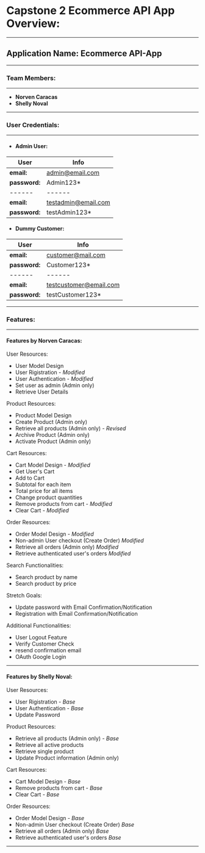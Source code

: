 # Capstone 2 Ecommerce API App Overview:
- - -
## **Application Name: Ecommerce API-App**
- - -
### **Team Members:**
- - -
- **Norven Caracas**
- **Shelly Noval**
- - -
### **User Credentials:**
- - -
* ####  Admin User:
| User | Info | 
| ------ | ------ | 
| **email:** | admin@email.com |
| **password:** | Admin123* |
| ------ | ------ | 
| **email:** | testadmin@email.com |
| **password:** | testAdmin123* |
* #### Dummy Customer:
| User | Info | 
| ------ | ------ | 
| **email:** | customer@mail.com |
| **password:** | Customer123* |
| ------ | ------ | 
| **email:** | testcustomer@email.com |
| **password:** | testCustomer123* |
- - -
### **Features:**
- - -
#### Features by Norven Caracas:

User Resources:
* User Model Design
* User Rigistration - _Modified_
* User Authentication - _Modified_
* Set user as admin (Admin only)
* Retrieve User Details

Product Resources:
* Product Model Design
* Create Product (Admin only)
* Retrieve all products (Admin only) - _Revised_
* Archive Product (Admin only)
* Activate Product (Admin only)

Cart Resources:
* Cart Model Design - _Modified_
* Get User's Cart
* Add to Cart
* Subtotal for each item
* Total price for all items
* Change product quantities
* Remove products from cart - _Modified_
* Clear Cart - _Modified_

Order Resources:
* Order Model Design - _Modified_
* Non-admin User checkout (Create Order) _Modified_
* Retrieve all orders (Admin only) _Modified_
* Retrieve authenticated user's orders _Modified_

Search Functionalities:
* Search product by name
* Search product by price

Stretch Goals:
* Update password with Email Confirmation/Notification
* Registration with Email Confirmation/Notification

Additional Functionalities:
* User Logout Feature
* Verify Customer Check
* resend confirmation email
* OAuth Google Login
- - -
#### Features by Shelly Noval:

User Resources:
* User Rigistration - _Base_
* User Authentication - _Base_
* Update Password

Product Resources:
* Retrieve all products (Admin only) - _Base_
* Retrieve all active products
* Retrieve single product
* Update Product information (Admin only)

Cart Resources:
* Cart Model Design - _Base_
* Remove products from cart - _Base_
* Clear Cart - _Base_

Order Resources:
* Order Model Design - _Base_
* Non-admin User checkout (Create Order) _Base_
* Retrieve all orders (Admin only) _Base_
* Retrieve authenticated user's orders _Base_
- - -